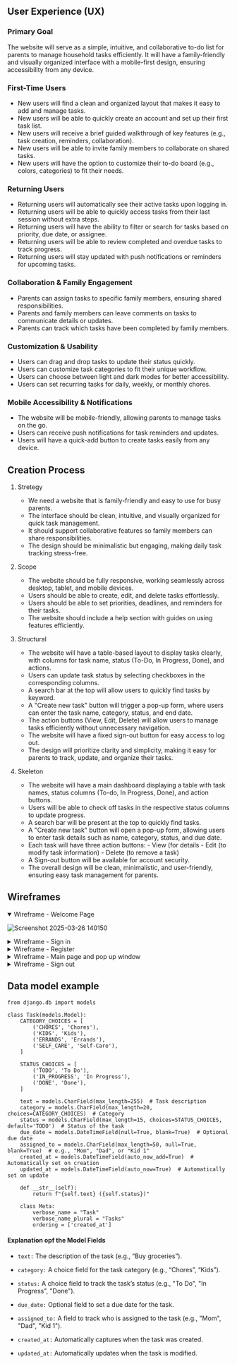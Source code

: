 
## User Experience (UX)

### Primary Goal

The website will serve as a simple, intuitive, and collaborative to-do list for parents to manage household tasks efficiently. It will have a family-friendly and visually organized interface with a mobile-first design, ensuring accessibility from any device.

### First-Time Users

- New users will find a clean and organized layout that makes it easy to add and manage tasks.
- New users will be able to quickly create an account and set up their first task list.
- New users will receive a brief guided walkthrough of key features (e.g., task creation, reminders, collaboration).
- New users will be able to invite family members to collaborate on shared tasks.
- New users will have the option to customize their to-do board (e.g., colors, categories) to fit their needs.


### Returning Users

- Returning users will automatically see their active tasks upon logging in.
- Returning users will be able to quickly access tasks from their last session without extra steps.
- Returning users will have the ability to filter or search for tasks based on priority, due date, or assignee.
- Returning users will be able to review completed and overdue tasks to track progress.
- Returning users will stay updated with push notifications or reminders for upcoming tasks.

### Collaboration & Family Engagement

- Parents can assign tasks to specific family members, ensuring shared responsibilities.
- Parents and family members can leave comments on tasks to communicate details or updates.
- Parents can track which tasks have been completed by family members.

### Customization & Usability

- Users can drag and drop tasks to update their status quickly.
- Users can customize task categories to fit their unique workflow.
- Users can choose between light and dark modes for better accessibility.
- Users can set recurring tasks for daily, weekly, or monthly chores.

### Mobile Accessibility & Notifications

- The website will be mobile-friendly, allowing parents to manage tasks on the go.
- Users can receive push notifications for task reminders and updates.
- Users will have a quick-add button to create tasks easily from any device.

## Creation Process

1. Stretegy
   - We need a website that is family-friendly and easy to use for busy parents.
   - The interface should be clean, intuitive, and visually organized for quick task management.
   - It should support collaborative features so family members can share responsibilities.
   - The design should be minimalistic but engaging, making daily task tracking stress-free.

2. Scope
   - The website should be fully responsive, working seamlessly across desktop, tablet, and mobile devices.
   - Users should be able to create, edit, and delete tasks effortlessly.
   - Users should be able to set priorities, deadlines, and reminders for their tasks.
   - The website should include a help section with guides on using features efficiently.
  
3. Structural
   - The website will have a table-based layout to display tasks clearly, with columns for task name, status (To-Do, In Progress, Done), and actions.
   - Users can update task status by selecting checkboxes in the corresponding columns.
   - A search bar at the top will allow users to quickly find tasks by keyword.
   - A "Create new task" button will trigger a pop-up form, where users can enter the task name, category, status, and end date.
   - The action buttons (View, Edit, Delete) will allow users to manage tasks efficiently without unnecessary navigation.
   - The website will have a fixed sign-out button for easy access to log out.
   - The design will prioritize clarity and simplicity, making it easy for parents to track, update, and organize their tasks.

4. Skeleton
   - The website will have a main dashboard displaying a table with task names, status columns (To-do, In Progress, Done), and action buttons.
   - Users will be able to check off tasks in the respective status columns to update progress.
   - A search bar will be present at the top to quickly find tasks.
   - A "Create new task" button will open a pop-up form, allowing users to enter task details such as name, category, status, and due date.
   - Each task will have three action buttons:
                     - View (for details
                     - Edit (to modify task information)
                     - Delete (to remove a task)
   - A Sign-out button will be available for account security.
   - The overall design will be clean, minimalistic, and user-friendly, ensuring easy task management for parents.


## Wireframes 
<details open>
<summary>Wireframe - Welcome Page</summary>
  
![Screenshot 2025-03-26 140150](https://github.com/user-attachments/assets/2c00e1fb-9762-48af-82a9-70b3a14ddc61)

</details>

<details>
<summary>Wireframe - Sign in</summary>

![Screenshot 2025-03-26 140822](https://github.com/user-attachments/assets/bbc0a8f5-6f2d-4842-896f-003a1e6e4e2c)

</details>

<details>
<summary>Wireframe - Register</summary>

![Screenshot 2025-03-26 140723](https://github.com/user-attachments/assets/b7257e43-e055-4dce-91e6-07351ebb770c)



</details>

<details>
<summary>Wireframe - Main page and pop up window</summary>

![Screenshot 2025-03-26 140459](https://github.com/user-attachments/assets/dec6576f-a039-472f-8fa1-8765198809d7)


</details>

<details>
<summary>Wireframe - Sign out</summary>

![Screenshot 2025-03-26 140649](https://github.com/user-attachments/assets/97457920-760a-4dd3-898d-d4b9f7d98286)



</details>

## Data model example

```
from django.db import models

class Task(models.Model):
    CATEGORY_CHOICES = [
        ('CHORES', 'Chores'),
        ('KIDS', 'Kids'),
        ('ERRANDS', 'Errands'),
        ('SELF_CARE', 'Self-Care'),
    ]
    
    STATUS_CHOICES = [
        ('TODO', 'To Do'),
        ('IN_PROGRESS', 'In Progress'),
        ('DONE', 'Done'),
    ]
    
    text = models.CharField(max_length=255)  # Task description
    category = models.CharField(max_length=20, choices=CATEGORY_CHOICES)  # Category
    status = models.CharField(max_length=15, choices=STATUS_CHOICES, default='TODO')  # Status of the task
    due_date = models.DateTimeField(null=True, blank=True)  # Optional due date
    assigned_to = models.CharField(max_length=50, null=True, blank=True)  # e.g., "Mom", "Dad", or "Kid 1"
    created_at = models.DateTimeField(auto_now_add=True)  # Automatically set on creation
    updated_at = models.DateTimeField(auto_now=True)  # Automatically set on update
    
    def __str__(self):
        return f"{self.text} ({self.status})"

    class Meta:
        verbose_name = "Task"
        verbose_name_plural = "Tasks"
        ordering = ['created_at']

```
#### Explanation opf the Model Fields

- `text:` The description of the task (e.g., “Buy groceries”).

- `category:` A choice field for the task category (e.g., “Chores”, “Kids”).

- `status:` A choice field to track the task’s status (e.g., "To Do", "In Progress", "Done").

- `due_date:` Optional field to set a due date for the task.

- `assigned_to:` A field to track who is assigned to the task (e.g., "Mom", "Dad", "Kid 1").

- `created_at:` Automatically captures when the task was created.

- `updated_at:` Automatically updates when the task is modified.

